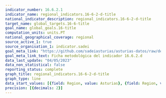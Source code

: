 ```yaml
---
indicator_number: 16.6.2.1
indicator_name: regional_indicators.16-6-2-d-title
national_indicator_description: regional_indicators.16-6-2-d-title
target_name: global_targets.16-6-title
goal_name: global_goals.16-title
computation_units: units.PT
national_geographical_coverage: regional
source_active_1: true
source_organisation_1: indicator.sadei
goal_meta_link: "https://github.com/sadeiasturias/asturias-datos/raw/develop/descargas/metodologia/16.6.2.d.pdf"
goal_meta_link_text: Ficha metodológica del indicador 16.6.2.d
data_last_update: "04/05/2023"
data_non_statistical: false
reporting_status: complete
graph_title: regional_indicators.16-6-2-d-title
graph_type: line
data_start_values: [{field: Region, value: Asturias}, {field: Region, value: España}]
precision: [{decimals: 2}]
---
```

